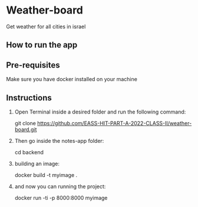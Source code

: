 # Weather-board
Get weather for all cities in israel

## How to run the app
## Pre-requisites

Make sure you have docker installed on your machine

## Instructions
1. Open Terminal inside a desired folder and run the following command:

   git clone https://github.com/EASS-HIT-PART-A-2022-CLASS-II/weather-board.git
   
2. Then go inside the notes-app folder:

   cd backend
   
3. building an image:

   docker build -t myimage .
   
4. and now you can running the project:

   docker run -ti -p 8000:8000 myimage
